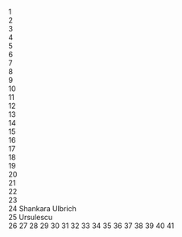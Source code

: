 1  
2  
3  
4  
5  
6  
7  
8  
9  
10  
11  
12  
13  
14  
15    
16  
17    
18  
19  
20  
21  
22  
23  
24 Shankara Ulbrich  
25 Ursulescu  
26
27
28
29
30
31
32
33
34
35
36
37
38
39
40
41
